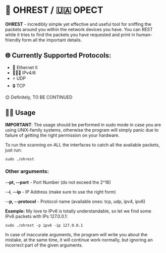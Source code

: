 # 🏴󠁧󠁢󠁥󠁮󠁧󠁿 OHREST / 🇺🇦 ОРЕСТ

**OHREST** - incredibly simple yet effective and useful tool for sniffing the packets around you within the network devices you have. 
You can REST while it tries to find the packets you have requested and print in human-friendly form all the important details.

## 🌐 Currently Supported Protocols:
- 🔌 Ethernet II
- 🧑🏻‍💻 IPv4/6
- ⚡ UDP
- 🔒 TCP

😌 Definitely, TO BE CONTINUED

## 🐱‍💻 Usage

**IMPORTANT**: The usage should be performed in sudo mode in case you are using UNIX-family systems, otherwise the program will
simply panic due to failure of getting the right permission on your hardware.

To run the scanning on ALL the interfaces to catch all the avaliable packets, just run:

```sudo ./ohrest```

### Other arguments:

-**-pt, --port** - Port Number (do not exceed the 2^16)

-**-i**, **--ip** - IP Address (make sure to use the right form)

-**-p, --protocol** - Protocol name (available ones: tcp, udp, ipv4, ipv6)

**Example:** My love to IPv6 is totally understandable, so let we find some IPv6 packets with IPs 127.0.0.1:

```sudo ./ohrest -p ipv6 -ip 127.0.0.1``` 

In case of inaccurate arguments, the program will write you about the mistake, at the same time, it will continue work normally,
but ignoring an incorrect part of the given arguments.
